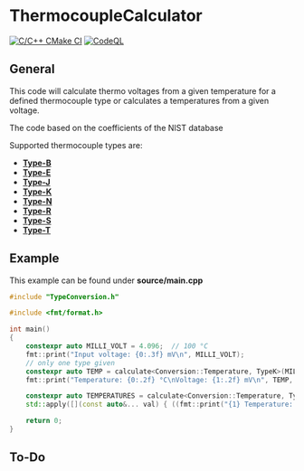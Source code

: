# ThermocoupleCalculator

[![C/C++ CMake CI](https://github.com/StephanKa/ThermocoupleCalculator/actions/workflows/build_cmake.yml/badge.svg)](https://github.com/StephanKa/ThermocoupleCalculator/actions/workflows/build_cmake.yml)
[![CodeQL](https://github.com/StephanKa/ThermocoupleCalculator/actions/workflows/codeql-analysis.yml/badge.svg)](https://github.com/StephanKa/ThermocoupleCalculator/actions/workflows/codeql-analysis.yml)

## General

This code will calculate thermo voltages from a given temperature for a defined thermocouple type or calculates a temperatures from a given voltage.

The code based on the coefficients of the NIST database

Supported thermocouple types are:

- **[Type-B](https://srdata.nist.gov/its90/download/type_b.tab)**
- **[Type-E](https://srdata.nist.gov/its90/download/type_e.tab)**
- **[Type-J](https://srdata.nist.gov/its90/download/type_j.tab)**
- **[Type-K](https://srdata.nist.gov/its90/download/type_k.tab)**
- **[Type-N](https://srdata.nist.gov/its90/download/type_n.tab)**
- **[Type-R](https://srdata.nist.gov/its90/download/type_r.tab)**
- **[Type-S](https://srdata.nist.gov/its90/download/type_s.tab)**
- **[Type-T](https://srdata.nist.gov/its90/download/type_t.tab)**

## Example

This example can be found under **source/main.cpp**

```c++
#include "TypeConversion.h"

#include <fmt/format.h>

int main()
{
    constexpr auto MILLI_VOLT = 4.096;  // 100 °C
    fmt::print("Input voltage: {0:.3f} mV\n", MILLI_VOLT);
    // only one type given
    constexpr auto TEMP = calculate<Conversion::Temperature, TypeK>(MILLI_VOLT);
    fmt::print("Temperature: {0:.2f} °C\nVoltage: {1:.2f} mV\n", TEMP, calculate<Conversion::Voltage, TypeK>(TEMP));

    constexpr auto TEMPERATURES = calculate<Conversion::Temperature, TypeK, TypeT, TypeB, TypeE, TypeJ, TypeN, TypeR, TypeS>(MILLI_VOLT);
    std::apply([](const auto&... val) { ((fmt::print("{1} Temperature: {0:.2f} °C\n", val.getValue(), val.getName())), ...); }, TEMPERATURES);

    return 0;
}
```

## To-Do
